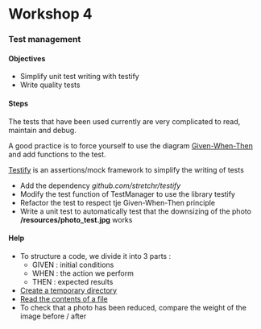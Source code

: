 # Workshop 4
### Test management

#### Objectives

* Simplify unit test writing with testify
* Write quality tests

#### Steps

The tests that have been used currently are very complicated to read, maintain and debug.

A good practice is to force yourself to use the diagram [Given-When-Then](https://martinfowler.com/bliki/GivenWhenThen.html) and add functions to the test.

[Testify](https://github.com/stretchr/testify) is an assertions/mock framework to simplify the writing of tests

* Add the dependency _github.com/stretchr/testify_
* Modify the test function of TestManager to use the library testify
* Refactor the test to respect tje Given-When-Then principle
* Write a unit test to automatically test that the downsizing of the photo **/resources/photo_test.jpg** works

#### Help

* To structure a code, we divide it into 3 parts :
    * GIVEN : initial conditions
    * WHEN : the action we perform
    * THEN : expected results
* [Create a temporary directory](https://pkg.go.dev/io/ioutil#TempDir)
* [Read the contents of a file](https://pkg.go.dev/io/ioutil#ReadFile)
* To check that a photo has been reduced, compare the weight of the image before / after